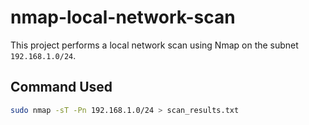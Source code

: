 # nmap-local-network-scan

This project performs a local network scan using Nmap on the subnet `192.168.1.0/24`.

## Command Used

```bash
sudo nmap -sT -Pn 192.168.1.0/24 > scan_results.txt
